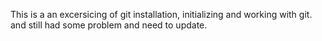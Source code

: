 This is a an excersicing of git installation, initializing and 
working with git. and still had some problem and need to update.
